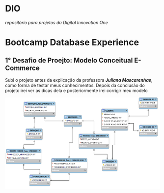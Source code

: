 # DIO
###### repositório para projetos da Digital Innovation One

<div id="desafiosDeProjetos">
   <h1>Bootcamp Database Experience</h1>
   <h2>1° Desafio de Proejto: Modelo Conceitual E-Commerce</h2>
   <p>Subi o projeto antes da explicação da professora <strong><i>Juliana Mascarenhas</i></strong>, como forma de testar meus conhecimentos. Depois da conclusão do projeto irei ver as dicas dela e posteriormente irei corrigir meu modelo</p>
   <div align="center">
       <img src="./ProjetoECommerce.png">
   </div>
</div>
